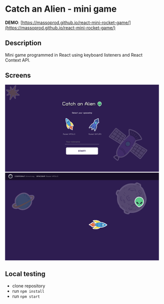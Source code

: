 # Catch an Alien - mini game

**DEMO**: [https://massoprod.github.io/react-mini-rocket-game/](https://massoprod.github.io/react-mini-rocket-game/)

## Description

Mini game programmed in React using keyboard listeners and React Context API.

## Screens

![Screen 1](https://github.com/massoprod/react-mini-rocket-game/blob/master/src/screens/screen1.png?raw=true)
![Screen 2](https://github.com/massoprod/react-mini-rocket-game/blob/master/src/screens/screen2.png?raw=true)

## Local testing

- clone repository
- run `npm install`
- run `npm start`

